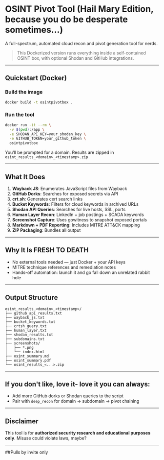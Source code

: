 # OSINT Pivot Tool (Hail Mary Edition, because you do be desperate sometimes...)

A full-spectrum, automated cloud recon and pivot generation tool for nerds.

> This Dockerized version runs everything inside a self-contained OSINT box, with optional Shodan and GitHub integrations.

---

## Quickstart (Docker)

### Build the image
```bash
docker build -t osintpivotbox .
```

### Run the tool
```bash
docker run -it --rm \
  -v $(pwd):/app \
  -e SHODAN_API_KEY=your_shodan_key \
  -e GITHUB_TOKEN=your_github_token \
  osintpivotbox
```
You’ll be prompted for a domain. Results are zipped in `osint_results_<domain>_<timestamp>.zip`

---

## What It Does

1.  **Wayback JS**: Enumerates JavaScript files from Wayback
2.  **GitHub Dorks**: Searches for exposed secrets via API
3.  **crt.sh**: Generates cert search links
4.  **Bucket Keywords**: Filters for cloud keywords in archived URLs
5.  **Shodan API Queries**: Searches for live hosts, SSL, ports
6.  **Human Layer Recon**: LinkedIn + job postings + SCADA keywords
7.  **Screenshot Capture**: Uses gowitness to snapshot exposed portals
8.  **Markdown + PDF Reporting**: Includes MITRE ATT&CK mapping
9.  **ZIP Packaging**: Bundles all output

---

## Why It Is FRESH TO DEATH
- No external tools needed — just Docker + your API keys
- MITRE technique references and remediation notes
- Hands-off automation: launch it and go fall down an unrelated rabbit hole

---

## Output Structure
```
osint_results_<domain>_<timestamp>/
├── github_api_results.txt
├── wayback_js.txt
├── bucket_keywords.txt
├── crtsh_query.txt
├── human_layer.txt
├── shodan_results.txt
├── subdomains.txt
├── screenshots/
│   ├── *.png
│   └── index.html
├── osint_summary.md
├── osint_summary.pdf
└── osint_results_<...>.zip
```

---

## If you don't like, love it- love it you can always:
- Add more GitHub dorks or Shodan queries to the script
- Pair with `deep_recon` for domain → subdomain → pivot chaining

---

## Disclaimer
This tool is for **authorized security research and educational purposes only**. Misuse could violate laws, maybe?

---

##Pulls by invite only


